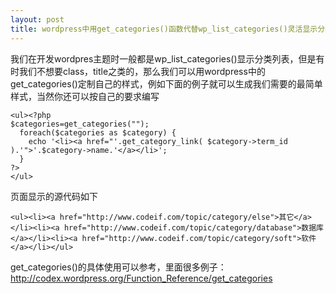 ```yaml
---
layout: post
title: wordpress中用get_categories()函数代替wp_list_categories()灵活显示分类列表的例子
---
```


我们在开发wordpres主题时一般都是wp_list_categories()显示分类列表，但是有时我们不想要class，title之类的，那么我们可以用wordpress中的get_categories()定制自己的样式，例如下面的例子就可以生成我们需要的最简单样式，当然你还可以按自己的要求编写

    <ul><?php 
    $categories=get_categories("");
      foreach($categories as $category) {
        echo '<li><a href="'.get_category_link( $category->term_id ).'">'.$category->name.'</a></li>';    
      }
    ?>
    </ul>

页面显示的源代码如下

    <ul><li><a href="http://www.codeif.com/topic/category/else">其它</a></li><li><a href="http://www.codeif.com/topic/category/database">数据库</a></li><li><a href="http://www.codeif.com/topic/category/soft">软件</a></li></ul>

get_categories()的具体使用可以参考，里面很多例子：<a href="http://codex.wordpress.org/Function_Reference/get_categories">http://codex.wordpress.org/Function_Reference/get_categories</a>
